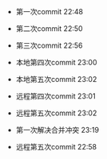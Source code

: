 * 第一次commit 22:48

* 第二次commit 22:50

* 第三次commit 22:56

* 本地第四次commit 23:00 

* 本地第五次commit 23:02

* 远程第四次commit 23:01

* 远程第五次commit 23:02

* 第一次解决合并冲突 23:19

* 远程第五次commit 22:58
